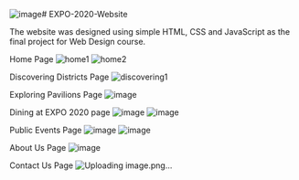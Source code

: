 ![image](https://github.com/LemrabottIsmail/EXPO-2020-Website/assets/118296287/8db85d8e-722a-4d89-81d6-97943cb71f07)# EXPO-2020-Website

The website was designed using simple HTML, CSS and JavaScript as the final project for Web Design course.

Home Page
![home1](https://github.com/LemrabottIsmail/EXPO-2020-Website/assets/118296287/b346309a-767b-4b90-8bda-191f895a8c02)
![home2](https://github.com/LemrabottIsmail/EXPO-2020-Website/assets/118296287/099c1f30-637a-44b7-98c8-c033937efe58)

Discovering Districts Page
![discovering1](https://github.com/LemrabottIsmail/EXPO-2020-Website/assets/118296287/aba27de4-ec17-43cb-8024-550750dcd6c4)

Exploring Pavilions Page
![image](https://github.com/LemrabottIsmail/EXPO-2020-Website/assets/118296287/63f93073-1556-44d7-9b06-6f29f93f921a)

Dining at EXPO 2020 page
![image](https://github.com/LemrabottIsmail/EXPO-2020-Website/assets/118296287/b324c6a7-b525-4e54-bbf5-88e409389c9c)
![image](https://github.com/LemrabottIsmail/EXPO-2020-Website/assets/118296287/fa2d56e7-abf5-4dd9-bd7d-cd825d4450de)

Public Events Page
![image](https://github.com/LemrabottIsmail/EXPO-2020-Website/assets/118296287/6661f601-0d24-4b22-b7a5-735eaa6fe0cb)
![image](https://github.com/LemrabottIsmail/EXPO-2020-Website/assets/118296287/828b5034-033c-4968-a291-46872feb6aa5)

About Us Page
![image](https://github.com/LemrabottIsmail/EXPO-2020-Website/assets/118296287/676b3f59-fe04-4fb2-a554-89f21c715207)

Contact Us Page
![Uploading image.png…]()
